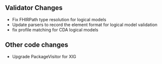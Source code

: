 ## Validator Changes

* Fix FHIRPath type resolution for logical models
* Update parsers to record the element format for logical model validation
* fix profile matching for CDA logical models

## Other code changes

* Upgrade PackageVisitor for XIG
